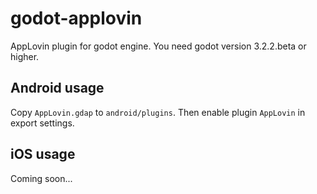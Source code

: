 # godot-applovin

AppLovin plugin for godot engine. You need godot version 3.2.2.beta or higher.

## Android usage

Copy `AppLovin.gdap` to `android/plugins`. Then enable plugin `AppLovin` in export settings.

## iOS usage

Coming soon...
